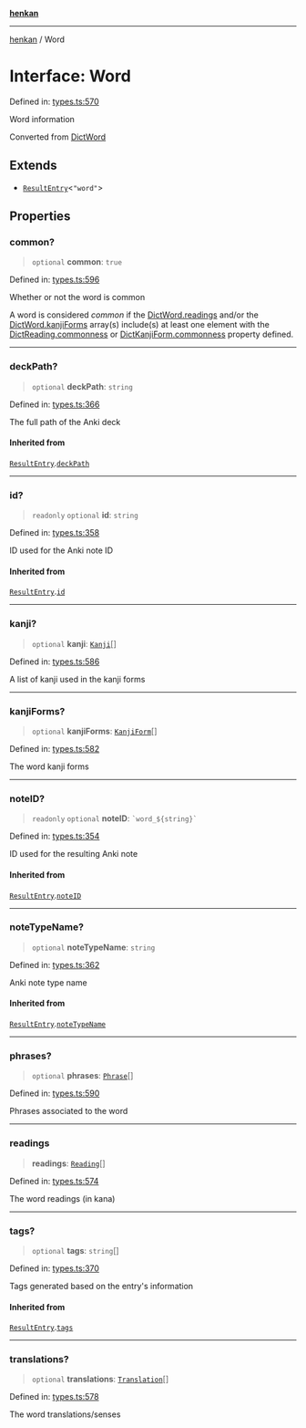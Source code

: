 [**henkan**](../README.md)

***

[henkan](../README.md) / Word

# Interface: Word

Defined in: [types.ts:570](https://github.com/Ronokof/Henkan/blob/98f666aefeafaf05969bb220cc1183df13aaacbd/src/types.ts#L570)

Word information

Converted from [DictWord](DictWord.md)

## Extends

- [`ResultEntry`](ResultEntry.md)\<`"word"`\>

## Properties

### common?

> `optional` **common**: `true`

Defined in: [types.ts:596](https://github.com/Ronokof/Henkan/blob/98f666aefeafaf05969bb220cc1183df13aaacbd/src/types.ts#L596)

Whether or not the word is common

A word is considered *common* if the [DictWord.readings](DictWord.md#readings) and/or the [DictWord.kanjiForms](DictWord.md#kanjiforms) array(s) include(s) at least one element with the [DictReading.commonness](DictReading.md#commonness) or [DictKanjiForm.commonness](DictKanjiForm.md#commonness) property defined.

***

### deckPath?

> `optional` **deckPath**: `string`

Defined in: [types.ts:366](https://github.com/Ronokof/Henkan/blob/98f666aefeafaf05969bb220cc1183df13aaacbd/src/types.ts#L366)

The full path of the Anki deck

#### Inherited from

[`ResultEntry`](ResultEntry.md).[`deckPath`](ResultEntry.md#deckpath)

***

### id?

> `readonly` `optional` **id**: `string`

Defined in: [types.ts:358](https://github.com/Ronokof/Henkan/blob/98f666aefeafaf05969bb220cc1183df13aaacbd/src/types.ts#L358)

ID used for the Anki note ID

#### Inherited from

[`ResultEntry`](ResultEntry.md).[`id`](ResultEntry.md#id)

***

### kanji?

> `optional` **kanji**: [`Kanji`](Kanji.md)[]

Defined in: [types.ts:586](https://github.com/Ronokof/Henkan/blob/98f666aefeafaf05969bb220cc1183df13aaacbd/src/types.ts#L586)

A list of kanji used in the kanji forms

***

### kanjiForms?

> `optional` **kanjiForms**: [`KanjiForm`](KanjiForm.md)[]

Defined in: [types.ts:582](https://github.com/Ronokof/Henkan/blob/98f666aefeafaf05969bb220cc1183df13aaacbd/src/types.ts#L582)

The word kanji forms

***

### noteID?

> `readonly` `optional` **noteID**: `` `word_${string}` ``

Defined in: [types.ts:354](https://github.com/Ronokof/Henkan/blob/98f666aefeafaf05969bb220cc1183df13aaacbd/src/types.ts#L354)

ID used for the resulting Anki note

#### Inherited from

[`ResultEntry`](ResultEntry.md).[`noteID`](ResultEntry.md#noteid)

***

### noteTypeName?

> `optional` **noteTypeName**: `string`

Defined in: [types.ts:362](https://github.com/Ronokof/Henkan/blob/98f666aefeafaf05969bb220cc1183df13aaacbd/src/types.ts#L362)

Anki note type name

#### Inherited from

[`ResultEntry`](ResultEntry.md).[`noteTypeName`](ResultEntry.md#notetypename)

***

### phrases?

> `optional` **phrases**: [`Phrase`](Phrase.md)[]

Defined in: [types.ts:590](https://github.com/Ronokof/Henkan/blob/98f666aefeafaf05969bb220cc1183df13aaacbd/src/types.ts#L590)

Phrases associated to the word

***

### readings

> **readings**: [`Reading`](Reading.md)[]

Defined in: [types.ts:574](https://github.com/Ronokof/Henkan/blob/98f666aefeafaf05969bb220cc1183df13aaacbd/src/types.ts#L574)

The word readings (in kana)

***

### tags?

> `optional` **tags**: `string`[]

Defined in: [types.ts:370](https://github.com/Ronokof/Henkan/blob/98f666aefeafaf05969bb220cc1183df13aaacbd/src/types.ts#L370)

Tags generated based on the entry's information

#### Inherited from

[`ResultEntry`](ResultEntry.md).[`tags`](ResultEntry.md#tags)

***

### translations?

> `optional` **translations**: [`Translation`](Translation.md)[]

Defined in: [types.ts:578](https://github.com/Ronokof/Henkan/blob/98f666aefeafaf05969bb220cc1183df13aaacbd/src/types.ts#L578)

The word translations/senses
